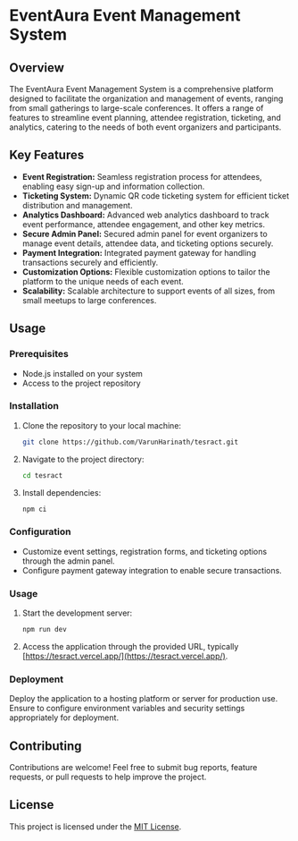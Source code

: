 # EventAura Event Management System

## Overview

The EventAura Event Management System is a comprehensive platform designed to facilitate the organization and management of events, ranging from small gatherings to large-scale conferences. It offers a range of features to streamline event planning, attendee registration, ticketing, and analytics, catering to the needs of both event organizers and participants.

## Key Features

- **Event Registration:** Seamless registration process for attendees, enabling easy sign-up and information collection.
- **Ticketing System:** Dynamic QR code ticketing system for efficient ticket distribution and management.
- **Analytics Dashboard:** Advanced web analytics dashboard to track event performance, attendee engagement, and other key metrics.
- **Secure Admin Panel:** Secured admin panel for event organizers to manage event details, attendee data, and ticketing options securely.
- **Payment Integration:** Integrated payment gateway for handling transactions securely and efficiently.
- **Customization Options:** Flexible customization options to tailor the platform to the unique needs of each event.
- **Scalability:** Scalable architecture to support events of all sizes, from small meetups to large conferences.

## Usage

### Prerequisites

- Node.js installed on your system
- Access to the project repository

### Installation

1. Clone the repository to your local machine:

   ```bash
   git clone https://github.com/VarunHarinath/tesract.git
   ```

2. Navigate to the project directory:

   ```bash
   cd tesract
   ```

3. Install dependencies:

   ```bash
   npm ci
   ```

### Configuration

- Customize event settings, registration forms, and ticketing options through the admin panel.
- Configure payment gateway integration to enable secure transactions.

### Usage

1. Start the development server:

   ```bash
   npm run dev
   ```

2. Access the application through the provided URL, typically [https://tesract.vercel.app/](https://tesract.vercel.app/).

### Deployment

Deploy the application to a hosting platform or server for production use. Ensure to configure environment variables and security settings appropriately for deployment.

## Contributing

Contributions are welcome! Feel free to submit bug reports, feature requests, or pull requests to help improve the project.

## License

This project is licensed under the [MIT License](LICENSE).
